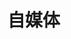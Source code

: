 # 自媒体

<br/>

  <Linkcard 
  url="." 
  title="Midjourney"  
  logo="/blog/icon/midjourney.png"
  />

  <Linkcard 
  url="." 
  title="小红书"  
  logo="/blog/icon/xiaohongshu.png"
  />

  <Linkcard 
  url="." 
  title="番茄文娱"  
  logo="/blog/icon/fanqie.png"
  />
